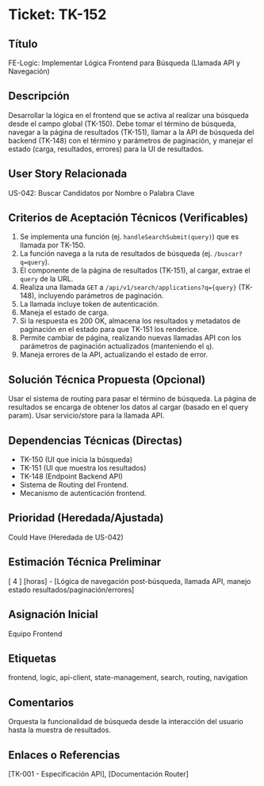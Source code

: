 # Ticket: TK-152

## Título
FE-Logic: Implementar Lógica Frontend para Búsqueda (Llamada API y Navegación)

## Descripción
Desarrollar la lógica en el frontend que se activa al realizar una búsqueda desde el campo global (TK-150). Debe tomar el término de búsqueda, navegar a la página de resultados (TK-151), llamar a la API de búsqueda del backend (TK-148) con el término y parámetros de paginación, y manejar el estado (carga, resultados, errores) para la UI de resultados.

## User Story Relacionada
US-042: Buscar Candidatos por Nombre o Palabra Clave

## Criterios de Aceptación Técnicos (Verificables)
1.  Se implementa una función (ej. `handleSearchSubmit(query)`) que es llamada por TK-150.
2.  La función navega a la ruta de resultados de búsqueda (ej. `/buscar?q=query`).
3.  El componente de la página de resultados (TK-151), al cargar, extrae el `query` de la URL.
4.  Realiza una llamada `GET` a `/api/v1/search/applications?q={query}` (TK-148), incluyendo parámetros de paginación.
5.  La llamada incluye token de autenticación.
6.  Maneja el estado de carga.
7.  Si la respuesta es 200 OK, almacena los resultados y metadatos de paginación en el estado para que TK-151 los renderice.
8.  Permite cambiar de página, realizando nuevas llamadas API con los parámetros de paginación actualizados (manteniendo el `q`).
9.  Maneja errores de la API, actualizando el estado de error.

## Solución Técnica Propuesta (Opcional)
Usar el sistema de routing para pasar el término de búsqueda. La página de resultados se encarga de obtener los datos al cargar (basado en el query param). Usar servicio/store para la llamada API.

## Dependencias Técnicas (Directas)
* TK-150 (UI que inicia la búsqueda)
* TK-151 (UI que muestra los resultados)
* TK-148 (Endpoint Backend API)
* Sistema de Routing del Frontend.
* Mecanismo de autenticación frontend.

## Prioridad (Heredada/Ajustada)
Could Have (Heredada de US-042)

## Estimación Técnica Preliminar
[ 4 ] [horas] - [Lógica de navegación post-búsqueda, llamada API, manejo estado resultados/paginación/errores]

## Asignación Inicial
Equipo Frontend

## Etiquetas
frontend, logic, api-client, state-management, search, routing, navigation

## Comentarios
Orquesta la funcionalidad de búsqueda desde la interacción del usuario hasta la muestra de resultados.

## Enlaces o Referencias
[TK-001 - Especificación API], [Documentación Router]